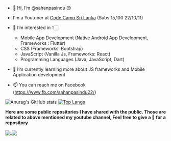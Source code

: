 - 👋 Hi, I’m @sahanpasindu 😊

- I'm a Youtuber at [Code Camp Sri Lanka]([https://www.youtube.com/c/CodeCampSriLanka]) (Subs 15,100 22/10/11)

- 👀 I’m interested in 👇🏻
    - Mobile App Development (Native Android App Development, Frameworks : Flutter) 
    - CSS (Frameworks: Bootstrap) 
    - JavaScript (Vanilla Js, Frameworks: React)
    - Programming Languages (Java, JavaScript, Dart)
    
- 🌱 I’m currently learning more about JS frameworks and Mobile Application development 

- 📫 You can reach me on Facebook (https://www.fb.com/sahanpasindu22/) 


![Anurag's GitHub stats](https://github-readme-stats.vercel.app/api?username=sahanpasindu&show_icons=true&theme=gruvbox&bg_color=30,e96443,904e95&title_color=fff&text_color=fff) [![Top Langs](https://github-readme-stats.vercel.app/api/top-langs/?username=sahanpasindu&theme=dracula&layout=compact&bg_color=30,e96443,904e95&title_color=fff&text_color=fff)](https://github.com/anuraghazra/github-readme-stats) 

**Here are some public repositories I have shared with the public. Those are related to above mentioned my youtube channel, Feel free to give a 🌟 for a repository**

<a href="https://github.com/sahanpasindu/Flutter-Sinhalen-Video-Series">
  <img align="center" src="https://github-readme-stats.vercel.app/api/pin/?username=sahanpasindu&repo=Flutter-Sinhalen-Video-Series" />
</a>
<a href="https://github.com/sahanpasindu/Bootstrap-04-Sinhalen-Series">
  <img align="center" src="https://github-readme-stats.vercel.app/api/pin/?username=sahanpasindu&repo=Bootstrap-04-Sinhalen-Series" />
</a>
